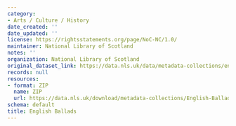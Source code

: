 ```yaml
---
category:
- Arts / Culture / History
date_created: ''
date_updated: ''
license: https://rightsstatements.org/page/NoC-NC/1.0/
maintainer: National Library of Scotland
notes: ''
organization: National Library of Scotland
original_dataset_link: https://data.nls.uk/data/metadata-collections/english-ballads/
records: null
resources:
- format: ZIP
  name: ZIP
  url: https://data.nls.uk/download/metadata-collections/English-Ballads.zip
schema: default
title: English Ballads
---
```


